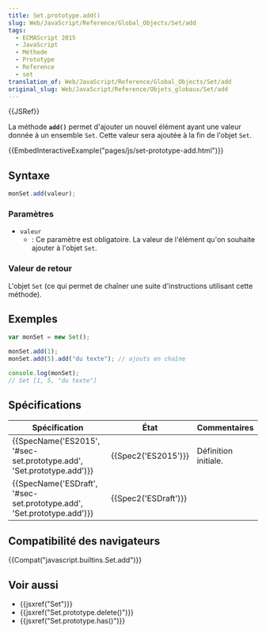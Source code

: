 ```yaml
---
title: Set.prototype.add()
slug: Web/JavaScript/Reference/Global_Objects/Set/add
tags:
  - ECMAScript 2015
  - JavaScript
  - Méthode
  - Prototype
  - Reference
  - set
translation_of: Web/JavaScript/Reference/Global_Objects/Set/add
original_slug: Web/JavaScript/Reference/Objets_globaux/Set/add
---
```

{{JSRef}}

La méthode **`add()`** permet d'ajouter un nouvel élément ayant une valeur donnée à un ensemble `Set`. Cette valeur sera ajoutée à la fin de l'objet `Set`.

{{EmbedInteractiveExample("pages/js/set-prototype-add.html")}}

## Syntaxe

```js
monSet.add(valeur);
```

### Paramètres

- `valeur`
  - : Ce paramètre est obligatoire. La valeur de l'élément qu'on souhaite ajouter à l'objet `Set`.

### Valeur de retour

L'objet `Set` (ce qui permet de chaîner une suite d'instructions utilisant cette méthode).

## Exemples

```js
var monSet = new Set();

monSet.add(1);
monSet.add(5).add("du texte"); // ajouts en chaîne

console.log(monSet);
// Set [1, 5, "du texte"]
```

## Spécifications

| Spécification                                                                                | État                         | Commentaires         |
| -------------------------------------------------------------------------------------------- | ---------------------------- | -------------------- |
| {{SpecName('ES2015', '#sec-set.prototype.add', 'Set.prototype.add')}} | {{Spec2('ES2015')}}     | Définition initiale. |
| {{SpecName('ESDraft', '#sec-set.prototype.add', 'Set.prototype.add')}} | {{Spec2('ESDraft')}} |                      |

## Compatibilité des navigateurs

{{Compat("javascript.builtins.Set.add")}}

## Voir aussi

- {{jsxref("Set")}}
- {{jsxref("Set.prototype.delete()")}}
- {{jsxref("Set.prototype.has()")}}
